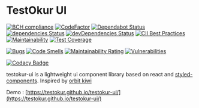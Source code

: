 # TestOkur UI

[![BCH compliance](https://bettercodehub.com/edge/badge/testokur/testokur-ui?branch=master)](https://bettercodehub.com/)
[![CodeFactor](https://www.codefactor.io/repository/github/testokur/testokur-ui/badge)](https://www.codefactor.io/repository/github/testokur/testokur-ui)
[![Dependabot Status](https://api.dependabot.com/badges/status?host=github&repo=testokur/testokur-ui)](https://dependabot.com)
[![dependencies Status](https://david-dm.org/testokur/testokur-ui/status.svg)](https://david-dm.org/testokur/testokur-ui)
[![devDependencies Status](https://david-dm.org/testokur/testokur-ui/dev-status.svg)](https://david-dm.org/testokur/testokur-ui?type=dev)
[![CII Best Practices](https://bestpractices.coreinfrastructure.org/projects/3789/badge)](https://bestpractices.coreinfrastructure.org/projects/3789)
[![Maintainability](https://api.codeclimate.com/v1/badges/4209434be795b3eccdbd/maintainability)](https://codeclimate.com/github/testokur/testokur-ui/maintainability)
[![Test Coverage](https://api.codeclimate.com/v1/badges/4209434be795b3eccdbd/test_coverage)](https://codeclimate.com/github/testokur/testokur-ui/test_coverage)

[![Bugs](https://sonarcloud.io/api/project_badges/measure?project=testokur_testokur-ui&metric=bugs)](https://sonarcloud.io/dashboard?id=testokur_testokur-ui)
[![Code Smells](https://sonarcloud.io/api/project_badges/measure?project=testokur_testokur-ui&metric=code_smells)](https://sonarcloud.io/dashboard?id=testokur_testokur-ui)
[![Maintainability Rating](https://sonarcloud.io/api/project_badges/measure?project=testokur_testokur-ui&metric=sqale_rating)](https://sonarcloud.io/dashboard?id=testokur_testokur-ui)
[![Vulnerabilities](https://sonarcloud.io/api/project_badges/measure?project=testokur_testokur-ui&metric=vulnerabilities)](https://sonarcloud.io/dashboard?id=testokur_testokur-ui)

[![Codacy Badge](https://api.codacy.com/project/badge/Grade/4bad67cabfc446cd91e7ad479e7888b0)](https://www.codacy.com/gh/testokur/testokur-ui?utm_source=github.com&utm_medium=referral&utm_content=testokur/testokur-ui&utm_campaign=Badge_Grade)

testokur-ui is a lightweight ui component library based on react and [styled-components](https://styled-components.com/).
Inspired by [orbit kiwi](https://orbit.kiwi/)

Demo : [https://testokur.github.io/testokur-ui/](https://testokur.github.io/testokur-ui/)
